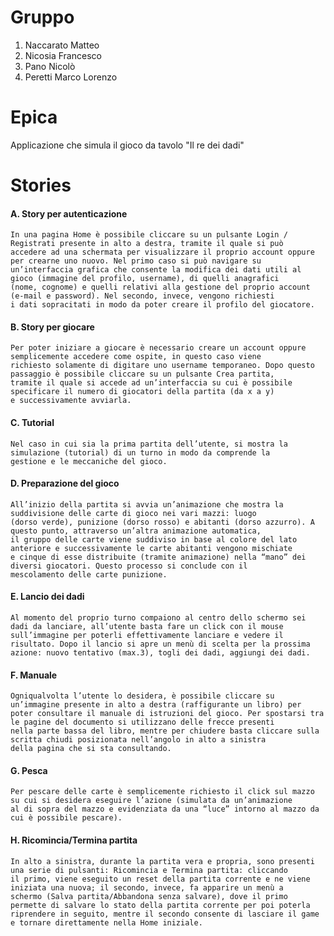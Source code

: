 # Gruppo
1. Naccarato Matteo
2. Nicosia Francesco
3. Pano Nicolò
4. Peretti Marco Lorenzo

# Epica
Applicazione che simula il gioco da tavolo "Il re dei dadi"

# Stories

#### A. Story per autenticazione
    In una pagina Home è possibile cliccare su un pulsante Login / Registrati presente in alto a destra, tramite il quale si può  
    accedere ad una schermata per visualizzare il proprio account oppure per crearne uno nuovo. Nel primo caso si può navigare su  
    un’interfaccia grafica che consente la modifica dei dati utili al gioco (immagine del profilo, username), di quelli anagrafici  
    (nome, cognome) e quelli relativi alla gestione del proprio account (e-mail e password). Nel secondo, invece, vengono richiesti  
    i dati sopracitati in modo da poter creare il profilo del giocatore.  

#### B. Story per giocare
    Per poter iniziare a giocare è necessario creare un account oppure semplicemente accedere come ospite, in questo caso viene  
    richiesto solamente di digitare uno username temporaneo. Dopo questo passaggio è possibile cliccare su un pulsante Crea partita,  
    tramite il quale si accede ad un’interfaccia su cui è possibile specificare il numero di giocatori della partita (da x a y)  
    e successivamente avviarla.  

#### C. Tutorial
    Nel caso in cui sia la prima partita dell’utente, si mostra la simulazione (tutorial) di un turno in modo da comprende la  
    gestione e le meccaniche del gioco.  

#### D. Preparazione del gioco
    All’inizio della partita si avvia un’animazione che mostra la suddivisione delle carte di gioco nei vari mazzi: luogo  
    (dorso verde), punizione (dorso rosso) e abitanti (dorso azzurro). A questo punto, attraverso un’altra animazione automatica,  
    il gruppo delle carte viene suddiviso in base al colore del lato anteriore e successivamente le carte abitanti vengono mischiate  
    e cinque di esse distribuite (tramite animazione) nella “mano” dei diversi giocatori. Questo processo si conclude con il  
    mescolamento delle carte punizione.

#### E. Lancio dei dadi
    Al momento del proprio turno compaiono al centro dello schermo sei dadi da lanciare, all’utente basta fare un click con il mouse  
    sull’immagine per poterli effettivamente lanciare e vedere il risultato. Dopo il lancio si apre un menù di scelta per la prossima  
    azione: nuovo tentativo (max.3), togli dei dadi, aggiungi dei dadi.  

#### F. Manuale
    Ogniqualvolta l’utente lo desidera, è possibile cliccare su un’immagine presente in alto a destra (raffigurante un libro) per  
    poter consultare il manuale di istruzioni del gioco. Per spostarsi tra le pagine del documento si utilizzano delle frecce presenti  
    nella parte bassa del libro, mentre per chiudere basta cliccare sulla scritta chiudi posizionata nell’angolo in alto a sinistra  
    della pagina che si sta consultando.  

#### G. Pesca
    Per pescare delle carte è semplicemente richiesto il click sul mazzo su cui si desidera eseguire l’azione (simulata da un’animazione  
    al di sopra del mazzo e evidenziata da una “luce” intorno al mazzo da cui è possibile pescare).  

#### H. Ricomincia/Termina partita
    In alto a sinistra, durante la partita vera e propria, sono presenti una serie di pulsanti: Ricomincia e Termina partita: cliccando  
    il primo, viene eseguito un reset della partita corrente e ne viene iniziata una nuova; il secondo, invece, fa apparire un menù a  
    schermo (Salva partita/Abbandona senza salvare), dove il primo permette di salvare lo stato della partita corrente per poi poterla  
    riprendere in seguito, mentre il secondo consente di lasciare il game e tornare direttamente nella Home iniziale.  

